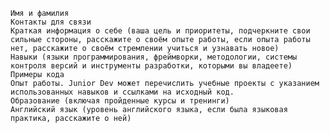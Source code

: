     Имя и фамилия
    Контакты для связи
    Краткая информация о себе (ваша цель и приоритеты, подчеркните свои сильные стороны, расскажите о своём опыте работы, если опыта работы нет, расскажите о своём стремлении учиться и узнавать новое)
    Навыки (языки программирования, фреймворки, методологии, системы контроля версий и инструменты разработки, которыми вы владеете)
    Примеры кода
    Опыт работы. Junior Dev может перечислить учебные проекты с указанием использованных навыков и ссылками на исходный код.
    Образование (включая пройденные курсы и тренинги)
    Английский язык (уровень английского языка, если была языковая практика, расскажите о ней)
